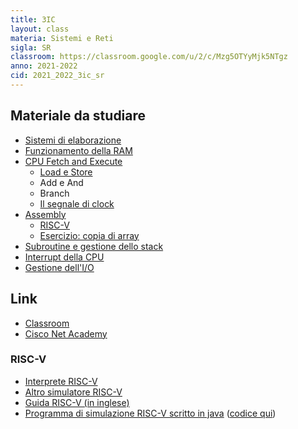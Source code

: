 ```yaml
---
title: 3IC
layout: class
materia: Sistemi e Reti
sigla: SR
classroom: https://classroom.google.com/u/2/c/Mzg5OTYyMjk5NTgz
anno: 2021-2022
cid: 2021_2022_3ic_sr
---
```


## Materiale da studiare

* [Sistemi di elaborazione](/content/sr/sistema_elaborazione.html)
* [Funzionamento della RAM](/content/sr/ram.html)
* [CPU Fetch and Execute](/content/sr/cpu.html)
	* [Load e Store](/content/sr/load_store.html)
	* Add e And
	* Branch
	* [Il segnale di clock](/content/sr/clock.html)
* [Assembly](/content/sr/assembly)
	* [RISC-V](/content/sr/riscV.html)
	* [Esercizio: copia di array](/content/sr/riscv_ex_copia.html)
* [Subroutine e gestione dello stack](/content/sr/subroutine.html)
* [Interrupt della CPU](/content/sr/interrupt.html)
* [Gestione dell'I/O](/content/sr/io.html)

## Link
<ul>
	<li><a href="{{ page.classroom }}" target="_blank">Classroom</a></li>
	<li><a href="https://netacad.com/" target="_blank">Cisco Net Academy</a></li>
</ul>

### RISC-V
<ul>
	<li><a href="https://www.cs.cornell.edu/courses/cs3410/2019sp/riscv/interpreter/" target="_blank">Interprete RISC-V</a></li>
	<li><a href="https://www.kvakil.me/venus/" target="_blank">Altro simulatore RISC-V</a></li>
	<li><a href="https://medium.com/swlh/risc-v-assembly-for-beginners-387c6cd02c49">Guida RISC-V (in inglese)</a></li>
	<li><a href="/assets/misc/rars.jar">Programma di simulazione RISC-V scritto in java</a> (<a href="" target="_blank">codice qui</a>)</li>
</ul>
